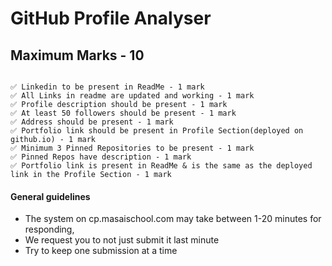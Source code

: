 # GitHub Profile Analyser

## Maximum Marks - 10

```

✅ Linkedin to be present in ReadMe - 1 mark
✅ All Links in readme are updated and working - 1 mark
✅ Profile description should be present - 1 mark
✅ At least 50 followers should be present - 1 mark
✅ Address should be present - 1 mark
✅ Portfolio link should be present in Profile Section(deployed on github.io) - 1 mark
✅ Minimum 3 Pinned Repositories to be present - 1 mark
✅ Pinned Repos have description - 1 mark
✅ Portfolio link is present in ReadMe & is the same as the deployed link in the Profile Section - 1 mark

```

#### General guidelines

- The system on cp.masaischool.com may take between 1-20 minutes for responding,
- We request you to not just submit it last minute
- Try to keep one submission at a time
